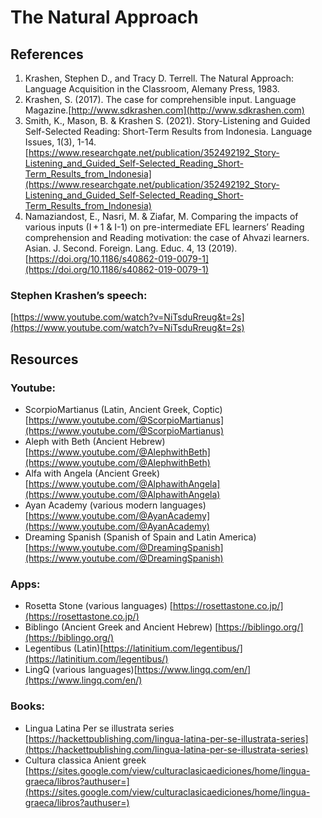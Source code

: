# The Natural Approach

## References

1. Krashen, Stephen D., and Tracy D. Terrell. The Natural Approach: Language Acquisition in the Classroom, Alemany Press, 1983.
2. Krashen, S. (2017). The case for comprehensible input. Language Magazine.[http://www.sdkrashen.com](http://www.sdkrashen.com)
3. Smith, K., Mason, B. & Krashen S. (2021). Story-Listening and Guided Self-Selected Reading: Short-Term Results from Indonesia. Language Issues, 1(3), 1-14. [https://www.researchgate.net/publication/352492192_Story-Listening_and_Guided_Self-Selected_Reading_Short-Term_Results_from_Indonesia](https://www.researchgate.net/publication/352492192_Story-Listening_and_Guided_Self-Selected_Reading_Short-Term_Results_from_Indonesia)
4. Namaziandost, E., Nasri, M. & Ziafar, M. Comparing the impacts of various inputs (I + 1 & I-1) on pre-intermediate EFL learners’ Reading comprehension and Reading motivation: the case of Ahvazi learners. Asian. J. Second. Foreign. Lang. Educ. 4, 13 (2019). [https://doi.org/10.1186/s40862-019-0079-1](https://doi.org/10.1186/s40862-019-0079-1)

### Stephen Krashen’s speech:
[https://www.youtube.com/watch?v=NiTsduRreug&t=2s](https://www.youtube.com/watch?v=NiTsduRreug&t=2s)

## Resources

### Youtube:

- ScorpioMartianus (Latin, Ancient Greek, Coptic)
[https://www.youtube.com/@ScorpioMartianus](https://www.youtube.com/@ScorpioMartianus)
- Aleph with Beth (Ancient Hebrew) [https://www.youtube.com/@AlephwithBeth](https://www.youtube.com/@AlephwithBeth)
- Alfa with Angela (Ancient Greek) [https://www.youtube.com/@AlphawithAngela](https://www.youtube.com/@AlphawithAngela)
- Ayan Academy (various modern languages) [https://www.youtube.com/@AyanAcademy](https://www.youtube.com/@AyanAcademy)
- Dreaming Spanish (Spanish of Spain and Latin America)[https://www.youtube.com/@DreamingSpanish](https://www.youtube.com/@DreamingSpanish)

### Apps:

- Rosetta Stone (various languages) [https://rosettastone.co.jp/](https://rosettastone.co.jp/)
- Biblingo (Ancient Greek and Ancient Hebrew) [https://biblingo.org/](https://biblingo.org/)
- Legentibus (Latin)[https://latinitium.com/legentibus/](https://latinitium.com/legentibus/)
- LingQ (various languages)[https://www.lingq.com/en/](https://www.lingq.com/en/)

### Books:

- Lingua Latina Per se illustrata series  
  [https://hackettpublishing.com/lingua-latina-per-se-illustrata-series](https://hackettpublishing.com/lingua-latina-per-se-illustrata-series)
- Cultura classica Anient greek  
  [https://sites.google.com/view/culturaclasicaediciones/home/lingua-graeca/libros?authuser=](https://sites.google.com/view/culturaclasicaediciones/home/lingua-graeca/libros?authuser=)
